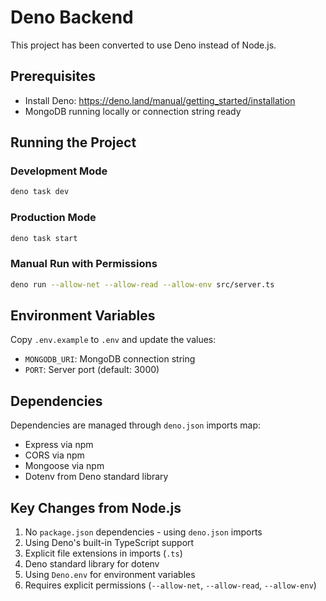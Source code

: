 # Deno Backend

This project has been converted to use Deno instead of Node.js.

## Prerequisites

- Install Deno: https://deno.land/manual/getting_started/installation
- MongoDB running locally or connection string ready

## Running the Project

### Development Mode
```bash
deno task dev
```

### Production Mode
```bash
deno task start
```

### Manual Run with Permissions
```bash
deno run --allow-net --allow-read --allow-env src/server.ts
```

## Environment Variables

Copy `.env.example` to `.env` and update the values:
- `MONGODB_URI`: MongoDB connection string
- `PORT`: Server port (default: 3000)

## Dependencies

Dependencies are managed through `deno.json` imports map:
- Express via npm
- CORS via npm  
- Mongoose via npm
- Dotenv from Deno standard library

## Key Changes from Node.js

1. No `package.json` dependencies - using `deno.json` imports
2. Using Deno's built-in TypeScript support
3. Explicit file extensions in imports (`.ts`)
4. Deno standard library for dotenv
5. Using `Deno.env` for environment variables
6. Requires explicit permissions (`--allow-net`, `--allow-read`, `--allow-env`)
